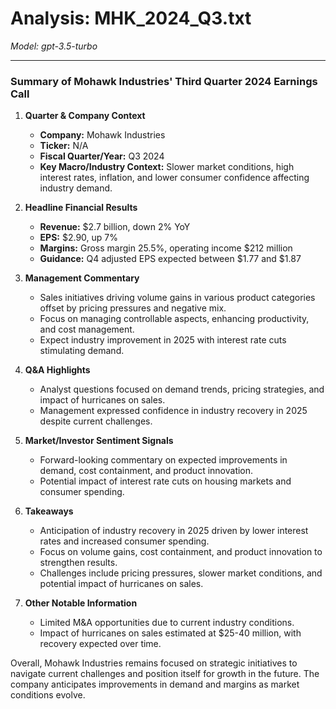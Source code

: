 # Analysis: MHK_2024_Q3.txt

*Model: gpt-3.5-turbo*

---

### Summary of Mohawk Industries' Third Quarter 2024 Earnings Call

1. **Quarter & Company Context**
   - **Company:** Mohawk Industries
   - **Ticker:** N/A
   - **Fiscal Quarter/Year:** Q3 2024
   - **Key Macro/Industry Context:** Slower market conditions, high interest rates, inflation, and lower consumer confidence affecting industry demand.

2. **Headline Financial Results**
   - **Revenue:** $2.7 billion, down 2% YoY
   - **EPS:** $2.90, up 7%
   - **Margins:** Gross margin 25.5%, operating income $212 million
   - **Guidance:** Q4 adjusted EPS expected between $1.77 and $1.87

3. **Management Commentary**
   - Sales initiatives driving volume gains in various product categories offset by pricing pressures and negative mix.
   - Focus on managing controllable aspects, enhancing productivity, and cost management.
   - Expect industry improvement in 2025 with interest rate cuts stimulating demand.

4. **Q&A Highlights**
   - Analyst questions focused on demand trends, pricing strategies, and impact of hurricanes on sales.
   - Management expressed confidence in industry recovery in 2025 despite current challenges.

5. **Market/Investor Sentiment Signals**
   - Forward-looking commentary on expected improvements in demand, cost containment, and product innovation.
   - Potential impact of interest rate cuts on housing markets and consumer spending.

6. **Takeaways**
   - Anticipation of industry recovery in 2025 driven by lower interest rates and increased consumer spending.
   - Focus on volume gains, cost containment, and product innovation to strengthen results.
   - Challenges include pricing pressures, slower market conditions, and potential impact of hurricanes on sales.

7. **Other Notable Information**
   - Limited M&A opportunities due to current industry conditions.
   - Impact of hurricanes on sales estimated at $25-40 million, with recovery expected over time.

Overall, Mohawk Industries remains focused on strategic initiatives to navigate current challenges and position itself for growth in the future. The company anticipates improvements in demand and margins as market conditions evolve.